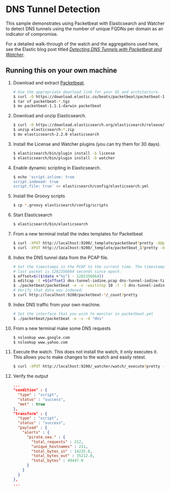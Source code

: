 # DNS Tunnel Detection

This sample demonstrates using Packetbeat with Elasticsearch and Watcher to
detect DNS tunnels using the number of unique FQDNs per domain as an indicator
of compromise.

For a detailed walk-through of the watch and the aggregations used here, see the
Elastic blog post titled [_Detecting DNS Tunnels with Packetbeat and
Watcher_](https://www.elastic.co/blog/detecting_dns_tunnels_with_packetbeat_and_watcher).

## Running this on your own machine

1. Download and extract  [Packetbeat](https://www.elastic.co/downloads/beats/packetbeat).

    ```sh
    # Use the appropriate download link for your OS and architecture.
    $ curl -O https://download.elastic.co/beats/packetbeat/packetbeat-1.1.1-darwin.tgz
    $ tar xf packetbeat-*.tgz
    $ mv packetbeat-1.1.1-darwin packetbeat
    ```

1. Download and unzip Elasticsearch.

    ```sh
    $ curl -O https://download.elasticsearch.org/elasticsearch/release/org/elasticsearch/distribution/zip/elasticsearch/2.2.0/elasticsearch-2.2.0.zip
    $ unzip elasticsearch-*.zip
    $ mv elasticsearch-2.2.0 elasticsearch
    ```

1. Install the License and Watcher plugins (you can try them for 30 days).

    ```sh
    $ elasticsearch/bin/plugin install -b license
    $ elasticsearch/bin/plugin install -b watcher
    ```

1. Enable dynamic scripting in Elasticsearch.

    ```sh
    $ echo 'script.inline: true
    script.indexed: true
    script.file: true' >> elasticsearch/config/elasticsearch.yml
    ```

1. Install the Groovy scripts

    ```sh
    $ cp *.groovy elasticsearch/config/scripts
    ```

1. Start Elasticsearch

    ```sh
    $ elasticsearch/bin/elasticsearch
    ```

1. From a new terminal install the index templates for Packetbeat

   ```sh
   $ curl -XPUT http://localhost:9200/_template/packetbeat?pretty -d@packetbeat/packetbeat.template.json
   $ curl -XPUT http://localhost:9200/_template/packetbeat_1?pretty -d@packetbeat-dns.template.json
   ```

1. Index the DNS tunnel data from the PCAP file.

   ```sh
   # Set the timestamps in the PCAP to the current time. The timestamp of the
   # last packet is 1282356664 seconds since epoch.
   $ offset=$(($(date +"%s") - 1282356664))
   $ editcap -t +${offset} dns-tunnel-iodine.pcap dns-tunnel-iodine-timeshifted.pcap
   $ ./packetbeat/packetbeat -e -v -waitstop 10 -t -I dns-tunnel-iodine-timeshifted.pcap
   # Verify that data was indexed:
   $ curl http://localhost:9200/packetbeat-*/_count?pretty
   ```

1. Index DNS traffic from your own machine.

    ```sh
    # Set the interface that you wish to monitor in packetbeat.yml
    $ ./packetbeat/packetbeat -e -v -d "dns"
    ```

1. From a new terminal make some DNS requests

   ```sh
   $ nslookup www.google.com
   $ nslookup www.yahoo.com
   ```

1. Execute the watch. This does not install the watch, it only executes it. This
allows you to make changes to the watch and easily retest.

    ```sh
    $ curl -XPUT http://localhost:9200/_watcher/watch/_execute?pretty -d@unique_hostnames_watch.json
    ```

1. Verify the output

   ```json
   ...
   "condition" : {
     "type" : "script",
     "status" : "success",
     "met" : true
   },
   "transform" : {
     "type" : "script",
     "status" : "success",
     "payload" : {
       "alerts" : {
         "pirate.sea." : {
           "total_requests" : 212,
           "unique_hostnames" : 211,
           "total_bytes_in" : 14235.0,
           "total_bytes_out" : 35212.0,
           "total_bytes" : 49447.0
         }
       }
     }
   },
   ...
   ```
